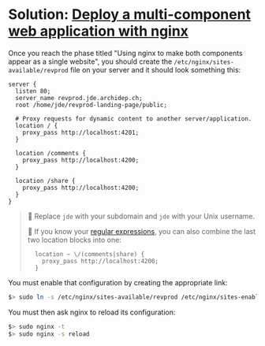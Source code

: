 # Solution: [Deploy a multi-component web application with nginx](./revprod-deployment.md)

<!-- START doctoc -->
<!-- END doctoc -->

Once you reach the phase titled "Using nginx to make both components appear as a
single website", you should create the `/etc/nginx/sites-available/revprod` file
on your server and it should look something this:

```
server {
  listen 80;
  server_name revprod.jde.archidep.ch;
  root /home/jde/revprod-landing-page/public;

  # Proxy requests for dynamic content to another server/application.
  location / {
    proxy_pass http://localhost:4201;
  }

  location /comments {
    proxy_pass http://localhost:4200;
  }

  location /share {
    proxy_pass http://localhost:4200;
  }
}
```

> :gem: Replace `jde` with your subdomain and `jde` with your Unix username.
>
> :space_invader: If you know your [regular expressions][regexp], you can also
> combine the last two location blocks into one:
>
> ```
>   location ~ \/(comments|share) {
>     proxy_pass http://localhost:4200;
>   }
> ```

You must enable that configuration by creating the appropriate link:

```bash
$> sudo ln -s /etc/nginx/sites-available/revprod /etc/nginx/sites-enabled/revprod
```

You must then ask nginx to reload its configuration:

```bash
$> sudo nginx -t
$> sudo nginx -s reload
```

[regexp]: https://en.wikipedia.org/wiki/Regular_expression
